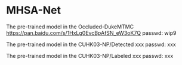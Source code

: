 # MHSA-Net

The  pre-trained model  in the Occluded-DukeMTMC
https://pan.baidu.com/s/1HxLg0EvcBpAfSN_eW3oK7Q  passwd: wip9



The  pre-trained model  in the CUHK03-NP/Detected
xxx passwd: xxx


The  pre-trained model  in the CUHK03-NP/Labeled
xxx passwd: xxx
